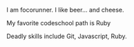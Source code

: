 I am focorunner.  I like beer...  and cheese.

My favorite codeschool path is Ruby

Deadly skills include Git, Javascript, Ruby.